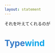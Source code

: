 ```yaml
---
layout: statement
---
```


それを叶えてくれるのが

<h1><span style="color: #3178c6">Type</span><span style="color: #0ea5e9">wind</span></h1>